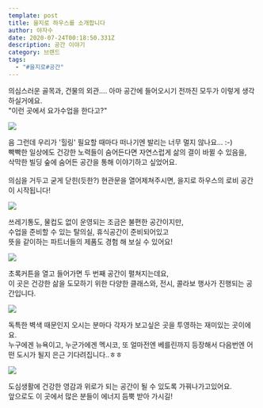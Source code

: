 ```yaml
---
template: post
title: 을지로 하우스를 소개합니다
author: 야자수
date: 2020-07-24T00:18:50.331Z
description: 공간 이야기
category: 브랜드
tags:
  - "#을지로#공간"
---
```

의심스러운 골목과, 건물의 외관.... 아마 공간에 들어오시기 전까진 모두가 이렇게 생각하실거에요.\
"이런 곳에서 요가수업을 한다고?"

![](/media/kakaotalk_20200802_225156255.png)

음 그런데 우리가 '힐링' 필요할 때마다 떠나기엔 발리는 너무 멀지 않나요... :-)\
빡빡한 일상에도 건강한 노력들이 숨어든다면 자연스럽게 삶의 결이 바뀔 수 있음을,\
삭막한 빌딩 숲에 숨어든 공간을 통해 이야기하고 싶었어요.\
\
의심을 거두고 굳게 닫힌(듯한?) 현관문을 열어제쳐주시면, 을지로 하우스의 로비 공간이 시작됩니다!

![](/media/kakaotalk_20200731_171616036.png)

쓰레기통도, 물컵도 없이 운영되는 조금은 불편한 공간이지만,\
수업을 준비할 수 있는 탈의실, 휴식공간이 준비되어있고\
뜻을 같이하는 파트너들의 제품도 경험 해 보실 수 있어요!

![](/media/kakaotalk_20200802_232257061.png)

초록커튼을 열고 들어가면 두 번째 공간이 펼쳐지는데요,\
이 곳은 건강한 삶을 도모하기 위한 다양한 클래스와, 전시, 콜라보 행사가 진행되는 공간입니다.

![](/media/kakaotalk_20200731_172525814.png)

독특한 벽색 때문인지 오시는 분마다 각자가 보고싶은 곳을 투영하는 재미있는 곳이에요. \
누구에겐 뉴욕이고, 누군가에겐 멕시코, 또 얼마전엔 베를린까지 등장해서 다음번엔 어떤 도시가 될지 은근 기다려집니다..ㅎㅎ

![](/media/105487591_150824349854899_3258108066745578103_n-1-.jpg)

도심생활에 건강한 영감과 위로가 되는 공간이 될 수 있도록 가꿔나가고있어요.\
앞으로도 이 곳에서 많은 분들이 에너지 듬뿍 받아 가시길!